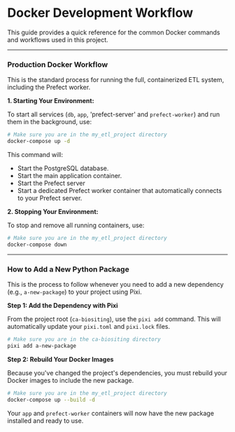 # Docker Development Workflow

This guide provides a quick reference for the common Docker commands and
workflows used in this project.

---

### Production Docker Workflow

This is the standard process for running the full, containerized ETL system,
including the Prefect worker.

**1. Starting Your Environment:**

To start all services (`db`, `app`, 'prefect-server' and `prefect-worker`) and
run them in the background, use:

```bash
# Make sure you are in the my_etl_project directory
docker-compose up -d
```

This command will:

- Start the PostgreSQL database.
- Start the main application container.
- Start the Prefect server
- Start a dedicated Prefect worker container that automatically connects to your
  Prefect server.

**2. Stopping Your Environment:**

To stop and remove all running containers, use:

```bash
# Make sure you are in the my_etl_project directory
docker-compose down
```

---

### How to Add a New Python Package

This is the process to follow whenever you need to add a new dependency (e.g.,
`a-new-package`) to your project using Pixi.

**Step 1: Add the Dependency with Pixi**

From the project root (`ca-biositing`), use the `pixi add` command. This will
automatically update your `pixi.toml` and `pixi.lock` files.

```bash
# Make sure you are in the ca-biositing directory
pixi add a-new-package
```

**Step 2: Rebuild Your Docker Images**

Because you've changed the project's dependencies, you must rebuild your Docker
images to include the new package.

```bash
# Make sure you are in the my_etl_project directory
docker-compose up --build -d
```

Your `app` and `prefect-worker` containers will now have the new package
installed and ready to use.
